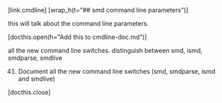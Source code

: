 [link.cmdline]
[wrap_h(t="## smd command line parameters")]

this will talk about the command line parameters.

[docthis.open(h="Add this to cmdline-doc.md")]

all the new command line switches. distinguish between smd, ismd, smdparse, smdlive

41. Document all the new command line switches (smd, smdparse, ismd and smdlive)


[docthis.close]

